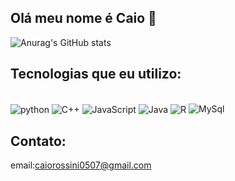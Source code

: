## Olá meu nome é Caio 👋


![Anurag's GitHub stats](https://github-readme-stats.vercel.app/api?username=MsoaresCa9&show_icons=true&theme=onedark)

## Tecnologias que eu utilizo:
<div style = "display: inline_block"><br/>
  <img align="center" alt ="python" src="https://img.shields.io/badge/Python-14354C?style=for-the-badge&logo=python&logoColor=white"/>
  <img align="center" alt ="C++" src="https://img.shields.io/badge/C%2B%2B-00599C?style=for-the-badge&logo=c%2B%2B&logoColor=white"/>
  <img align="center" alt ="JavaScript" src="https://img.shields.io/badge/JavaScript-F7DF1E?style=for-the-badge&logo=javascript&logoColor=black"/>
  <img align="center" alt ="Java" src="https://img.shields.io/badge/Java-ED8B00?style=for-the-badge&logo=openjdk&logoColor=white"/>
  <img align="center" alt ="R" src="https://img.shields.io/badge/R-276DC3?style=for-the-badge&logo=r&logoColor=white"/>
  <img aling= "center" alt="MySql" src="https://img.shields.io/badge/MySQL-00000F?style=for-the-badge&logo=mysql&logoColor=white"/>
</div>

## Contato:
email:caiorossini0507@gmail.com
